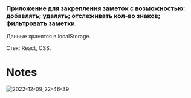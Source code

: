 ### Приложение для закрепления заметок с возможностью: добавлять; удалять; отслеживать кол-во знаков; фильтровать заметки.
Данные хранятся в localStorage.

Стек: React, CSS.

# Notes
![2022-12-09_22-46-39](https://user-images.githubusercontent.com/105100908/206788260-a4327077-0ecf-46d1-bf49-cd2f3f937aae.png)
